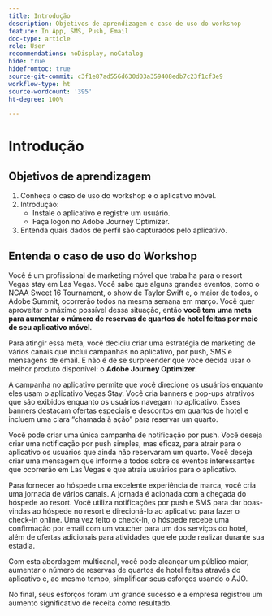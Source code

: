 ```yaml
---
title: Introdução
description: Objetivos de aprendizagem e caso de uso do workshop
feature: In App, SMS, Push, Email
doc-type: article
role: User
recommendations: noDisplay, noCatalog
hide: true
hidefromtoc: true
source-git-commit: c3f1e87ad556d630d03a359408edb7c23f1cf3e9
workflow-type: ht
source-wordcount: '395'
ht-degree: 100%

---
```



# Introdução

## Objetivos de aprendizagem

1. Conheça o caso de uso do workshop e o aplicativo móvel.
2. Introdução:
   * Instale o aplicativo e registre um usuário.
   * Faça logon no Adobe Journey Optimizer.
3. Entenda quais dados de perfil são capturados pelo aplicativo.

## Entenda o caso de uso do Workshop

Você é um profissional de marketing móvel que trabalha para o resort Vegas stay em Las Vegas. Você sabe que alguns grandes eventos, como o NCAA Sweet 16 Tournament, o show de Taylor Swift e, o maior de todos, o Adobe Summit, ocorrerão todos na mesma semana em março. Você quer aproveitar o máximo possível dessa situação, então **você tem uma meta para aumentar o número de reservas de quartos de hotel feitas por meio de seu aplicativo móvel**.

Para atingir essa meta, você decidiu criar uma estratégia de marketing de vários canais que inclui campanhas no aplicativo, por push, SMS e mensagens de email.  E não é de se surpreender que você decida usar o melhor produto disponível: o **Adobe Journey Optimizer**.

A campanha no aplicativo permite que você direcione os usuários enquanto eles usam o aplicativo Vegas Stay. Você cria banners e pop-ups atrativos que são exibidos enquanto os usuários navegam no aplicativo. Esses banners destacam ofertas especiais e descontos em quartos de hotel e incluem uma clara “chamada à ação” para reservar um quarto.

Você pode criar uma única campanha de notificação por push. Você deseja criar uma notificação por push simples, mas eficaz, para atrair para o aplicativo os usuários que ainda não reservaram um quarto. Você deseja criar uma mensagem que informe a todos sobre os eventos interessantes que ocorrerão em Las Vegas e que atraia usuários para o aplicativo.

Para fornecer ao hóspede uma excelente experiência de marca, você cria uma jornada de vários canais. A jornada é acionada com a chegada do hóspede ao resort. Você utiliza notificações por push e SMS para dar boas-vindas ao hóspede no resort e direcioná-lo ao aplicativo para fazer o check-in online. Uma vez feito o check-in, o hóspede recebe uma confirmação por email com um voucher para um dos serviços do hotel, além de ofertas adicionais para atividades que ele pode realizar durante sua estadia.

Com esta abordagem multicanal, você pode alcançar um público maior, aumentar o número de reservas de quartos de hotel feitas através do aplicativo e, ao mesmo tempo, simplificar seus esforços usando o AJO.

No final, seus esforços foram um grande sucesso e a empresa registrou um aumento significativo de receita como resultado.

